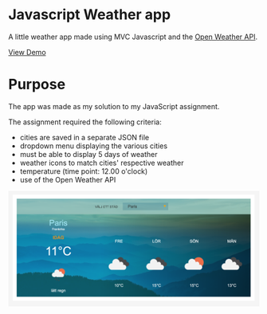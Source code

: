 # Javascript Weather app

A little weather app made using MVC Javascript and the [Open Weather API](https://openweathermap.org).

[View Demo](https://stoic-panini-9d1ac2.netlify.app/)

# Purpose

The app was made as my solution to my JavaScript assignment.

The assignment required the following criteria:

- cities are saved in a separate JSON file
- dropdown menu displaying the various cities
- must be able to display 5 days of weather
- weather icons to match cities' respective weather
- temperature (time point: 12.00 o'clock)
- use of the Open Weather API

<img src="weatherApp.png" alt="screenshot of the Weather App">
